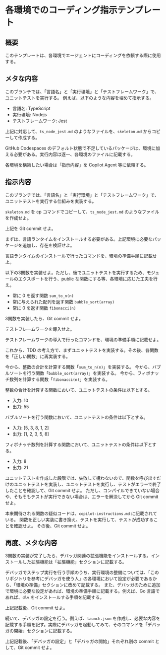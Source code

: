 # 各環境でのコーディング指示テンプレート

## 概要

このテンプレートは、各環境でエージェントにコーディングを依頼する際に使用する。

## メタな内容

このブランチでは、「言語名」と「実行環境」と「テストフレームワーク」で、ユニットテストを実行する。
例えば、以下のような内容を埋めて指示する。

- 言語名: TypeScript
- 実行環境: Nodejs
- テストフレームワーク: Jest

上記に対応して、`ts_node_jest.md` のようなファイルを、`skeleton.md` からコピーして作成する。

GitHub Codespaces のデフォルト状態で不足しているパッケージは、環境に加える必要がある。実行内容は逐一、各環境のファイルに記載する。

各環境を構築したい場合は「指示内容」を Copilot Agent 等に依頼する。

## 指示内容

このブランチでは、「言語名」と「実行環境」と「テストフレームワーク」で、ユニットテストを実行する仕組みを実装する。

`skeleton.md` を cp コマンドでコピーして、`ts_node_jest.md` のようなファイルを作成せよ。

上記を Git commit せよ。

まずは、言語ランタイムをインストールする必要がある。上記環境に必要なパッケージを追加し、存在を検証せよ。

言語ランタイムのインストールで行ったコマンドを、環境の準備手順に記載せよ。

以下の3関数を実装せよ。ただし、後でユニットテストを実行するため、モジュールのエクスポートを行う、public な関数にする等、各環境に応じた工夫を行え。

- 常に 0 を返す関数 `sum_to_n(n)`
- 常に与えられた配列を返す関数 `bubble_sort(array)`
- 常に 0 を返す関数 `fibonacci(n)`

3関数を実装したら、Git commit せよ。

テストフレームワークを導入せよ。

テストフレームワークの導入で行ったコマンドを、環境の準備手順に記載せよ。

<!-- 以下、関数の指定はいずれかを選んで、繰り返す -->

これから、TDD の考え方で、まずユニットテストを実装する。その後、各関数を「正しい関数」に再実装する。

今から、整数の合計を計算する関数「`sum_to_n(n)`」を実装する。
今から、バブルソートを行う関数「`bubble_sort(array)`」を実装する。
今から、フィボナッチ数列を計算する関数「`fibonacci(n)`」を実装する。

整数の合計を計算する関数において、ユニットテストの条件は以下とする。

- 入力: 10
- 出力: 55

バブルソートを行う関数において、ユニットテストの条件は以下とする。

- 入力: [5, 3, 8, 1, 2]
- 出力: [1, 2, 3, 5, 8]

フィボナッチ数列を計算する関数において、ユニットテストの条件は以下とする。

- 入力: 8
- 出力: 21

ユニットテストを作成した段階では、失敗して構わないので、関数を呼び出すだけのユニットテストを実装し、ユニットテストを実行し、テストがエラーで終了したことを確認して、Git commit せよ。
ただし、コンパイルできていない場合や、そもそもテストが実行できない場合は、エラーを解決してから Git commit せよ。

本来期待される関数の疑似コードは、`copilot-instructions.md` に記載されている。
関数を正しい実装に書き換え、テストを実行して、テストが成功することを確認せよ。
その後、Git commit せよ。

## 再度、メタな内容

3関数の実装が完了したら、デバッガ関連の拡張機能をインストールする。インストールした拡張機能は「拡張機能」セクションに記載する。

デバッガでステップ実行を行う手順のうち、実行環境の整備については、「このリポジトリを参考にデバッガを使う人」の各環境において設定が必要であるから、「環境の準備」セクションに改めて記載する。
また、デバッガのために追加で環境に必要な設定があれば、環境の準備手順に記載する。例えば、Go 言語であれば、`dlv` をインストールする手順を記載する。

上記記載後、Git commit せよ。

続いて、デバッガの設定を行う。例えば、`launch.json` を作成し、必要な内容を記載する手順を記す。実際にデバッガを起動してみて、そのコマンドを「デバッガの開始」セクションに記載する。

上記記載後、「デバッガの設定」と「デバッガの開始」それぞれ別の commit として、Git commit せよ。
